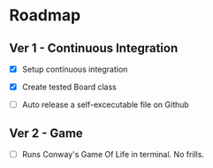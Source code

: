 # Roadmap
## Ver 1 - Continuous Integration
- [x] Setup continuous integration

- [x] Create tested Board class

- [ ] Auto release a self-excecutable file on Github


## Ver 2 - Game
- [ ] Runs Conway's Game Of Life in terminal. No frills.
